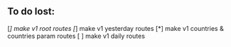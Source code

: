 ## To do lost:
[*] make v1 root routes
[*] make v1 yesterday routes
[*] make v1 countries & countries param routes
[ ] make v1 daily routes